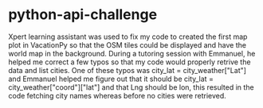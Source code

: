 # python-api-challenge
Xpert learning assistant was used to fix my code to created the first map plot in VacationPy so that the OSM tiles could be displayed and have the world map in the background. During a tutoring session with Emmanuel, he helped me correct a few typos so that my code would properly retrive the data and list cities. One of these typos was city_lat = city_weather["Lat"] and Emmanuel helped me figure out that it should be city_lat = city_weather["coord"]["lat"] and that Lng should be lon, this resulted in the code fetching city names whereas before no cities were retrieved. 

